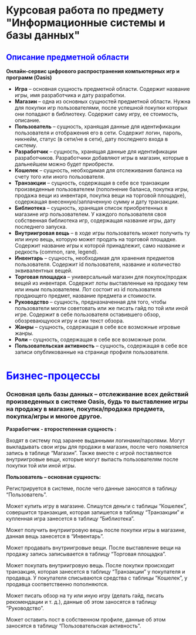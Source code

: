 # Курсовая работа по предмету "Информационные системы и базы данных"

<h2 style="color: blue">Описание предметной области</h2>
<p><strong>Онлайн-сервис цифрового распространения компьютерных игр и программ (Oasis)</strong></p>
<ul>
  <li><strong>Игра</strong> – основная сущность предметной области. Содержит название игры, имя разработчика и дату разработки.</li>
  <li><strong>Магазин</strong> – одна из основных сущностей предметной области. Нужна для покупки игр пользователями, после успешной покупки которых они попадают в библиотеку. Содержит саму игру, ее стоимость, описание.</li>
  <li><strong>Пользователь</strong> – сущность, хранящая данные для идентификации пользователя и отображения его в сети. Содержит логин, пароль, никнейм, статус (в сети/не в сети), дату последнего входа в систему.</li>
  <li><strong>Разработчик</strong> – сущность, хранящая данные для идентификации разработчиков. Разработчики добавляют игры в магазин, которые в дальнейшем можно будет приобрести.</li>
  <li><strong>Кошелек</strong> – сущность, необходимая для отслеживания баланса на счету того или иного пользователя.</li>
  <li><strong>Транзакции</strong> – сущность, содержащая в себе все транзакции произведенные пользователем (пополнение баланса, покупка игры, продажа вещи из инвентаря, покупка вещи на торговой площадке), содержащая внесенную/заплаченную сумму и дату транзакции.</li>
  <li><strong>Библиотека</strong> – сущность, хранящая список приобретенных в магазине игр пользователем. У каждого пользователя своя собственная библиотека игр, содержащая название игры, дату последнего запуска.</li>
    <li><strong>Внутриигровая вещь</strong> – в ходе игры пользователь может получить ту или иную вещь, которую может продать на торговой площадке. Содержит название игры к которой принадлежит, само название и редкость (common, rare, legend).</li>
    <li><strong>Инвентарь</strong> – сущность, необходимая для хранения предметов пользователя. Содержит id пользователя, название и количество эквивалентных вещей.</li>
    <li><strong>Торговая площадка</strong> – универсальный магазин для покупок/продаж вещей из инвентаря. Содержит лоты выставленные на продажу тем или иным пользователем. Лот состоит из id пользователя продающего предмет, название предмета и стоимости.</li>
    <li><strong>Руководство</strong> – сущность, предназначенная для того, чтобы пользователи могли советовать или же писать гайд по той или иной игре. Содержит в себе пользователя оставившего обзор, обозревающуюся игру и сам текст обзора.</li>
    <li><strong>Жанры</strong> – сущность, содержащая в себе все возможные игровые жанры.</li>
    <li><strong>Роли</strong> – сущность, содержащая в себе все возможные роли.</li>
    <li><strong>Пользовательская активность</strong> – сущность, содержащая в себе все записи опубликованные на странице профиля пользователя.</li>
</ul>    
    
<h1 style="color: blue">Бизнес-процессы</h1>
<h3><strong>Основная цель базы данных – отслеживание всех действий произведенных в системе Oasis, будь то выставление игры на продажу в магазин, покупка/продажа предмета, покупка/игры и многое другое.</strong></h3>
<p><strong>Разработчик - второстепенная сущность :</strong></p>  

Входят в систему под заранее выданными логинами/паролями. Могут выкладывать свои игры для продажи в магазин, после чего появляется запись в таблице “Магазин”. Также вместе с игрой поставляются внутриигровые вещи, которые могут выпасть пользователям после покупки той или иной игры.

<p><strong>Пользователь – основная сущность:</strong></p>  

Регистрируется в системе, после чего данные заносятся в таблицу “Пользователь”.

Может купить игру в магазине. Спишутся деньги с таблицы “Кошелек”, совершится транзакция, которая запишется в таблицу “Транзакции” и купленная игра занесется в таблицу “Библиотека”.  

Может получить внутриигровую вещь после покупки игры в магазине, данная вещь занесется в “Инвентарь”.  

Может продавать внутриигровые вещи. После выставление вещи на продажу запись записывается в таблицу “Торговая площадка”.  

Может покупать внутриигровую вещь. После покупки происходит транзакция, которая занесется в таблицу “Транзакции” у покупателя и продавца. У покупателя списываются средства с таблицы “Кошелек”, у продавца соответственно пополняются.  

Может писать обзор на ту или иную игру (делать гайд, писать рекомендации и т. д.), данные об этом заносятся в таблицу “Руководство”.  

Может оставить пост в собственном профиле, данные об этом заносятся в таблицу “Пользовательская активность”.

